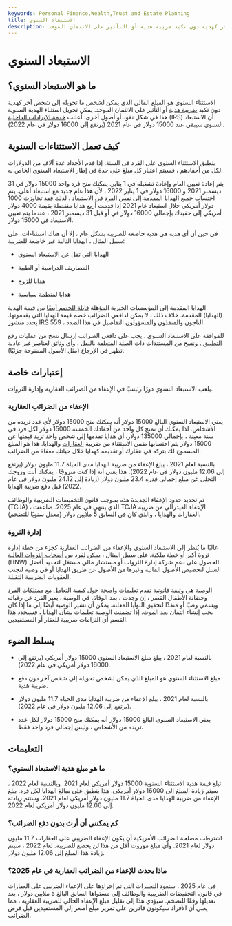 ```yaml
---
keywords: Personal Finance,Wealth,Trust and Estate Planning
title: الاستبعاد السنوي
description: الاستثناء السنوي هو المبلغ المالي الذي يمكن لشخص ما تحويله إلى شخص آخر كهدية دون تكبد ضريبة هدية أو التأثير على الائتمان الموحد.
---
```


# الاستبعاد السنوي
## ما هو الاستبعاد السنوي؟

الاستثناء السنوي هو المبلغ المالي الذي يمكن لشخص ما تحويله إلى شخص آخر كهدية دون تكبد [ضريبة هدية](/gifttax) أو التأثير على الائتمان الموحد. يمكن تحويل استثناء الهدية السنوية هذا في شكل نقود أو أصول أخرى. أعلنت [خدمة الإيرادات الداخلية](/irs) (IRS) أن الاستبعاد السنوي سيبقى عند 15000 دولار في عام 2021 (يرتفع إلى 16000 دولار في عام 2022).

## كيف تعمل الاستثناءات السنوية

ينطبق الاستثناء السنوي على الفرد في السنة. إذا قدم الأجداد عدة آلاف من الدولارات لكل من أحفادهم ، فسيتم اعتبار كل مبلغ على حدة في إطار الاستبعاد السنوي الخاص به.

يتم إعادة تعيين العام وإعادة تشغيله في 1 يناير. يمكنك منح فرد واحد 15000 دولار في 31 ديسمبر 2021 و 16000 دولار في 1 يناير 2022 ، لأن هذا عام جديد مع استبعاد أعلى. يتم احتساب جميع الهدايا المقدمة إلى نفس الفرد في الاستبعاد ، لذلك فقد تجاوزت 1000 دولار أمريكي خلال استبعاد عام 2021 إذا قدمت أربع هدايا منفصلة بقيمة 4000 دولار أمريكي إلى حفيدك بإجمالي 16000 دولار في أو قبل 31 ديسمبر 2021 ، عندما يتم تعيين الاستبعاد في 15000 دولار.

في حين أن أي هدية هي هدية خاضعة للضريبة بشكل عام ، إلا أن هناك استثناءات. على سبيل المثال ، الهدايا التالية غير خاضعة للضريبة:

- الهدايا التي تقل عن الاستبعاد السنوي

- المصاريف الدراسية أو الطبية

- هدايا للزوج

- هدايا لمنظمة سياسية

الهدايا المقدمة إلى المؤسسات الخيرية المؤهلة [قابلة للخصم أيضًا](/charitable-contributions-deduction) من قيمة الهدية (الهدايا) المقدمة. خلاف ذلك ، لا يمكن لدافعي الضرائب خصم قيمة الهدايا التي يقدمونها. يحدد منشور IRS 559 ، الناجون والمنفذون والمسؤولون التفاصيل في هذا الصدد.

للموافقة على الاستبعاد السنوي ، يجب على دافعي الضرائب إرسال نسخ من عمليات رفع [التطبيق ،](/appraisal) [ونسخ](/appraisal) من المستندات ذات الصلة المتعلقة بالنقل ، وأي وثائق لعناصر غير عادية تظهر في الإرجاع (مثل الأصول الممنوحة جزئيًا).

## إعتبارات خاصة

يلعب الاستبعاد السنوي دورًا رئيسيًا في الإعفاء من الضرائب العقارية وإدارة الثروات.

### الإعفاء من الضرائب العقارية

يعني الاستبعاد السنوي البالغ 15000 دولار أنه يمكنك منح 15000 دولار لأي عدد تريده من الأشخاص. لذا يمكنك أن تمنح كل واحد من أحفادك الخمسة 15000 دولار لكل فرد في سنة معينة ، بإجمالي 135000 دولار. أي هدايا تقدمها إلى شخص واحد تزيد قيمتها عن 15000 دولار يتم احتسابها ضمن الاستثناء من ضريبة [العقارات](/estatetax) والهدايا. هذا هو المبلغ المسموح لك بتركه في عقارك أو تقديمه كهدايا خلال حياتك معفاة من الضرائب.

بالنسبة لعام 2021 ، يبلغ الإعفاء من ضريبة الهدايا مدى الحياة 11.7 مليون دولار (يرتفع إلى 12.06 مليون دولار في عام 2022). هذا يعني أنه إذا كنت متزوجًا ، يمكنك أنت وزوجك التخلي عن مبلغ إجمالي قدره 23.4 مليون دولار (زيادة إلى 24.12 مليون دولار في عام 2022) قبل دفع ضريبة الهدايا.

تم تحديد حدود الإعفاء الجديدة هذه بموجب قانون التخفيضات الضريبية والوظائف (TCJA) ، الذي ينتهي في عام 2025. ضاعفت TCJA الإعفاء الفيدرالي من ضريبة العقارات والهدايا ، والذي كان في السابق 5 ملايين دولار (معدل سنويًا للتضخم).

### إدارة الثروة

غالبًا ما يُنظر إلى الاستبعاد السنوي والإعفاء من الضرائب العقارية كجزء من خطة إدارة ثروة أكبر أو خطة ملكية. على سبيل المثال ، يمكن لفرد من [أصحاب الثروات العالية](/hnwi) (HNW) الحصول على دعم شركة إدارة الثروات أو مستشار مالي مستقل لتحديد أفضل السبل لتخصيص الأصول المالية وغيرها من الأصول عن طريق الهدايا أو في وصية لتجنب العقوبات الضريبية الثقيلة.

الوصية هي وثيقة قانونية تقدم تعليمات واضحة حول كيفية التعامل مع ممتلكات الفرد وحضانة الأطفال القصر ، إن وجدت ، بعد الوفاة. في الوصية ، يعبر الفرد عن رغباته ويسمي وصيًا أو منفذًا لتحقيق النوايا المعلنة. يمكن أن تشير الوصية أيضًا إلى ما إذا كان يجب إنشاء ائتمان بعد الموت. إذا تضمنت الوصية تعليمات بشأن الهدايا ، فسيحدد هذا القسم أي التزامات ضريبية للعقار أو المستفيدين.

## يسلط الضوء

- بالنسبة لعام 2021 ، يبلغ مبلغ الاستبعاد السنوي 15000 دولار أمريكي (يرتفع إلى 16000 دولار أمريكي في عام 2022).

- مبلغ الاستثناء السنوي هو المبلغ الذي يمكن لشخص تحويله إلى شخص آخر دون دفع ضريبة هدية.

- بالنسبة لعام 2021 ، يبلغ الإعفاء من ضريبة الهدايا مدى الحياة 11.7 مليون دولار (يرتفع إلى 12.06 مليون دولار في عام 2022).

- يعني الاستبعاد السنوي البالغ 15000 دولار أنه يمكنك منح 15000 دولار لكل عدد تريده من الأشخاص ، وليس إجمالي فرد واحد فقط.

## التعليمات

### ما هو مبلغ هدية الاستبعاد السنوي؟

تبلغ قيمة هدية الاستثناء السنوية 15000 دولار أمريكي لعام 2021. وبالنسبة لعام 2022 ، سيتم زيادة المبلغ إلى 16000 دولار أمريكي. هذا ينطبق على مبالغ الهدايا لكل فرد. يبلغ الإعفاء من ضريبة الهدايا مدى الحياة 11.7 مليون دولار أمريكي لعام 2021. وستتم زيادته إلى 12.06 مليون دولار أمريكي لعام 2022.

### كم يمكنني أن أرث بدون دفع الضرائب؟

اشترطت مصلحة الضرائب الأمريكية أن يكون الإعفاء الضريبي على العقارات 11.7 مليون دولار لعام 2021. وأي مبلغ موروث أقل من هذا لن يخضع للضريبة. لعام 2022 ، سيتم زيادة هذا المبلغ إلى 12.06 مليون دولار.

### ماذا يحدث للإعفاء من الضرائب العقارية في عام 2025؟

في عام 2025 ، ستعود التغييرات التي تم إجراؤها على الإعفاء الضريبي على العقارات في قانون التخفيضات الضريبية والوظائف إلى مستواها السابق البالغ 5 ملايين دولار ، بعد تعديلها وفقًا للتضخم. سيؤدي هذا إلى تقليل مبلغ الإعفاء الحالي للضريبة العقارية ، مما يعني أن الأفراد سيكونون قادرين على تمرير مبلغ أصغر إلى المستفيدين قبل فرض الضرائب.

